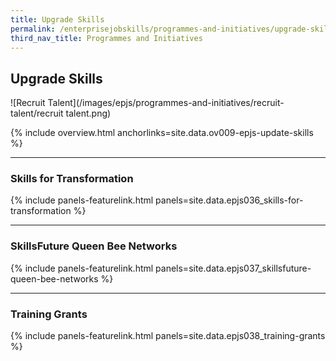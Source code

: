 ```yaml
---
title: Upgrade Skills
permalink: /enterprisejobskills/programmes-and-initiatives/upgrade-skills/
third_nav_title: Programmes and Initiatives
---
```


## Upgrade Skills

![Recruit Talent](/images/epjs/programmes-and-initiatives/recruit-talent/recruit talent.png)

{% include overview.html anchorlinks=site.data.ov009-epjs-update-skills %}

---
<a name="skills-for-transformation"></a>
### Skills for Transformation

{% include panels-featurelink.html panels=site.data.epjs036_skills-for-transformation %}

---
<a name="skillsfuture-queen-bee-networks"></a>
### SkillsFuture Queen Bee Networks

{% include panels-featurelink.html panels=site.data.epjs037_skillsfuture-queen-bee-networks %}

---
<a name="training-grants"></a>
### Training Grants

{% include panels-featurelink.html panels=site.data.epjs038_training-grants %}

<script src="/jquery/jquery.min.js"></script>
<script src="/jquery/epjs-bp-menu-new-tab.js"></script>